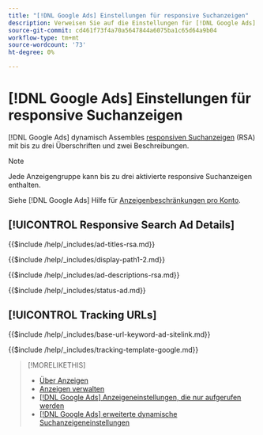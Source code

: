 ```yaml
---
title: "[!DNL Google Ads] Einstellungen für responsive Suchanzeigen"
description: Verweisen Sie auf die Einstellungen für [!DNL Google Ads] responsive Suchanzeigen.
source-git-commit: cd461f73f4a70a5647844a6075ba1c65d64a9b04
workflow-type: tm+mt
source-wordcount: '73'
ht-degree: 0%

---
```


# [!DNL Google Ads] Einstellungen für responsive Suchanzeigen

[!DNL Google Ads] dynamisch Assembles [responsiven Suchanzeigen](https://support.google.com/google-ads/answer/7684791?hl=en) (RSA) mit bis zu drei Überschriften und zwei Beschreibungen.

>[!NOTE]
>
>Jede Anzeigengruppe kann bis zu drei aktivierte responsive Suchanzeigen enthalten.

Siehe [!DNL Google Ads] Hilfe für [Anzeigenbeschränkungen pro Konto](https://support.google.com/google-ads/answer/6372658?hl=en).

## [!UICONTROL Responsive Search Ad Details]

<!-- **[!UICONTROL Ad Titles]:** -->

{{$include /help/_includes/ad-titles-rsa.md}}

<!-- **[!UICONTROL Display Path 1]**, **[!UICONTROL Display Path 2]:** -->

{{$include /help/_includes/display-path1-2.md}}

<!-- **[!UICONTROL Ad Descriptions]:** -->

{{$include /help/_includes/ad-descriptions-rsa.md}}

<!-- **[!UICONTROL Status]:** -->

{{$include /help/_includes/status-ad.md}}

## [!UICONTROL Tracking URLs]

<!-- **[!UICONTROL Base URl]:** -->

{{$include /help/_includes/base-url-keyword-ad-sitelink.md}}

<!-- **[!UICONTROL Tracking Template]:** -->

{{$include /help/_includes/tracking-template-google.md}}

>[!MORELIKETHIS]
>
>* [Über Anzeigen](ad-about.md)
>* [Anzeigen verwalten](ad-manage.md)
>* [[!DNL Google Ads] Anzeigeneinstellungen, die nur aufgerufen werden](ad-settings-google-call.md)
>* [[!DNL Google Ads] erweiterte dynamische Suchanzeigeneinstellungen](ad-settings-google-dsa.md)


